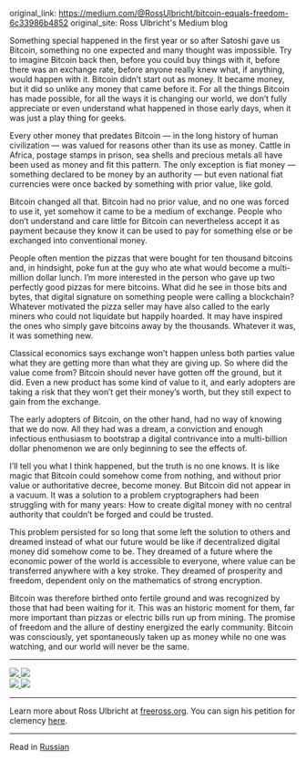 original_link: https://medium.com/@RossUlbricht/bitcoin-equals-freedom-6c33986b4852
original_site: Ross Ulbricht's Medium blog

Something special happened in the first year or so after Satoshi gave us Bitcoin, something no one expected and many thought was impossible. Try to imagine Bitcoin back then, before you could buy things with it, before there was an exchange rate, before anyone really knew what, if anything, would happen with it. Bitcoin didn’t start out as money. It became money, but it did so unlike any money that came before it. For all the things Bitcoin has made possible, for all the ways it is changing our world, we don’t fully appreciate or even understand what happened in those early days, when it was just a play thing for geeks.

Every other money that predates Bitcoin — in the long history of human civilization — was valued for reasons other than its use as money. Cattle in Africa, postage stamps in prison, sea shells and precious metals all have been used as money and fit this pattern. The only exception is fiat money — something declared to be money by an authority — but even national fiat currencies were once backed by something with prior value, like gold.

Bitcoin changed all that. Bitcoin had no prior value, and no one was forced to use it, yet somehow it came to be a medium of exchange. People who don’t understand and care little for Bitcoin can nevertheless accept it as payment because they know it can be used to pay for something else or be exchanged into conventional money.

People often mention the pizzas that were bought for ten thousand bitcoins and, in hindsight, poke fun at the guy who ate what would become a multi-million dollar lunch. I’m more interested in the person who gave up two perfectly good pizzas for mere bitcoins. What did he see in those bits and bytes, that digital signature on something people were calling a blockchain? Whatever motivated the pizza seller may have also called to the early miners who could not liquidate but happily hoarded. It may have inspired the ones who simply gave bitcoins away by the thousands. Whatever it was, it was something new.

Classical economics says exchange won’t happen unless both parties value what they are getting more than what they are giving up. So where did the value come from? Bitcoin should never have gotten off the ground, but it did. Even a new product has some kind of value to it, and early adopters are taking a risk that they won’t get their money’s worth, but they still expect to gain from the exchange.

The early adopters of Bitcoin, on the other hand, had no way of knowing that we do now. All they had was a dream, a conviction and enough infectious enthusiasm to bootstrap a digital contrivance into a multi-billion dollar phenomenon we are only beginning to see the effects of.

I’ll tell you what I think happened, but the truth is no one knows. It is like magic that Bitcoin could somehow come from nothing, and without prior value or authoritative decree, become money. But Bitcoin did not appear in a vacuum. It was a solution to a problem cryptographers had been struggling with for many years: How to create digital money with no central authority that couldn’t be forged and could be trusted.

This problem persisted for so long that some left the solution to others and dreamed instead of what our future would be like if decentralized digital money did somehow come to be. They dreamed of a future where the economic power of the world is accessible to everyone, where value can be transferred anywhere with a key stroke. They dreamed of prosperity and freedom, dependent only on the mathematics of strong encryption.

Bitcoin was therefore birthed onto fertile ground and was recognized by those that had been waiting for it. This was an historic moment for them, far more important than pizzas or electric bills run up from mining. The promise of freedom and the allure of destiny energized the early community. Bitcoin was consciously, yet spontaneously taken up as money while no one was watching, and our world will never be the same.

***

<div class="my-4 text-center d-sm-flex">
  <a href="/static/img/mempool/bitcoin-equals-freedom/scan-1.jpg" target="_blank" rel="noopener noreferrer" class="mr-4">
    <img class="img-fluid rounded d-block mx-auto" src="/static/img/mempool/bitcoin-equals-freedom/scan-1.jpg" />
  </a>
  <a href="/static/img/mempool/bitcoin-equals-freedom/scan-2.jpg" target="_blank" rel="noopener noreferrer">
    <img class="img-fluid rounded d-block mx-auto" src="/static/img/mempool/bitcoin-equals-freedom/scan-2.jpg" />
  </a>
</div>

<div class="my-4 text-center d-sm-flex">
  <a href="/static/img/mempool/bitcoin-equals-freedom/scan-3.jpg" target="_blank" rel="noopener noreferrer" class="mr-4">
    <img class="img-fluid rounded d-block mx-auto" src="/static/img/mempool/bitcoin-equals-freedom/scan-3.jpg" />
  </a>
  <a href="/static/img/mempool/bitcoin-equals-freedom/scan-4.jpg" target="_blank" rel="noopener noreferrer">
    <img class="img-fluid rounded d-block mx-auto" src="/static/img/mempool/bitcoin-equals-freedom/scan-4.jpg" />
  </a>
</div>

***

Learn more about Ross Ulbricht at [freeross.org](https://freeross.org/). You can sign his petition for clemency [here](https://freeross.org/petition).

***

Read in [Russian](/mempool/bitcoin-equals-freedom/ru/)
